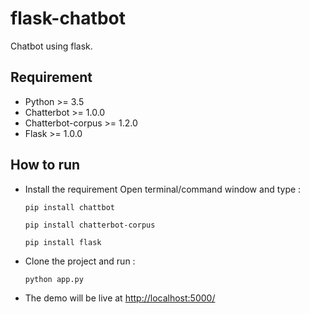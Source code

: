 # flask-chatbot

Chatbot using flask.


## Requirement

- Python >= 3.5
- Chatterbot >= 1.0.0
- Chatterbot-corpus >= 1.2.0
- Flask >= 1.0.0

## How to run

- Install the requirement
   Open terminal/command window and type :
   
  `pip install chattbot` 
  
  `pip install chatterbot-corpus`
  
  `pip install flask`

- Clone the project and run :

  `python app.py`
  
- The demo will be live at [http://localhost:5000/](http://localhost:5000/)
